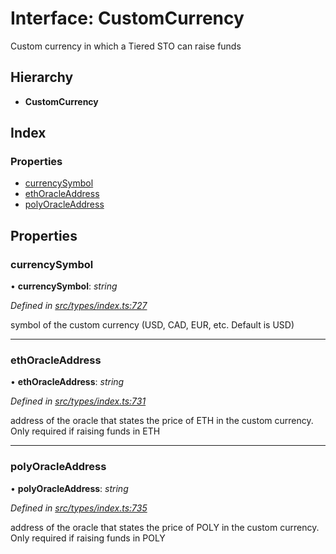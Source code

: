 # Interface: CustomCurrency

Custom currency in which a Tiered STO can raise funds

## Hierarchy

* **CustomCurrency**

## Index

### Properties

* [currencySymbol](_types_index_.customcurrency.md#currencysymbol)
* [ethOracleAddress](_types_index_.customcurrency.md#ethoracleaddress)
* [polyOracleAddress](_types_index_.customcurrency.md#polyoracleaddress)

## Properties

###  currencySymbol

• **currencySymbol**: *string*

*Defined in [src/types/index.ts:727](https://github.com/PolymathNetwork/polymath-sdk/blob/ade5412/src/types/index.ts#L727)*

symbol of the custom currency (USD, CAD, EUR, etc. Default is USD)

___

###  ethOracleAddress

• **ethOracleAddress**: *string*

*Defined in [src/types/index.ts:731](https://github.com/PolymathNetwork/polymath-sdk/blob/ade5412/src/types/index.ts#L731)*

address of the oracle that states the price of ETH in the custom currency. Only required if raising funds in ETH

___

###  polyOracleAddress

• **polyOracleAddress**: *string*

*Defined in [src/types/index.ts:735](https://github.com/PolymathNetwork/polymath-sdk/blob/ade5412/src/types/index.ts#L735)*

address of the oracle that states the price of POLY in the custom currency. Only required if raising funds in POLY
